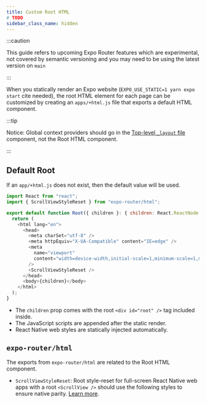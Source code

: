 ```yaml
---
title: Custom Root HTML
# TODO
sidebar_class_name: hidden
---
```


:::caution

This guide refers to upcoming Expo Router features which are experimental, not covered by semantic versioning and you may need to be using the latest version on `main`

:::

When you statically render an Expo website (`EXPO_USE_STATIC=1 yarn expo start` cite needed), the root HTML element for each page can be customized by creating an `apps/+html.js` file that exports a default HTML component.

:::tip

Notice: Global context providers should go in the [Top-level `_layout` file](/docs/routing/layouts) component, not the Root HTML component.

:::

## Default Root

If an `app/+html.js` does not exist, then the default value will be used.

```js title=app/+html.tsx
import React from "react";
import { ScrollViewStyleReset } from "expo-router/html";

export default function Root({ children }: { children: React.ReactNode }) {
  return (
    <html lang="en">
      <head>
        <meta charSet="utf-8" />
        <meta httpEquiv="X-UA-Compatible" content="IE=edge" />
        <meta
          name="viewport"
          content="width=device-width,initial-scale=1,minimum-scale=1,maximum-scale=1.00001,viewport-fit=cover"
        />
        <ScrollViewStyleReset />
      </head>
      <body>{children}</body>
    </html>
  );
}
```

- The `children` prop comes with the root `<div id="root" />` tag included inside.
- The JavaScript scripts are appended after the static render.
- React Native web styles are statically injected automatically.

## `expo-router/html`

The exports from `expo-router/html` are related to the Root HTML component.

- `ScrollViewStyleReset`: Root style-reset for full-screen React Native web apps with a root `<ScrollView />` should use the following styles to ensure native parity. [Learn more](https://necolas.github.io/react-native-web/docs/setup/#root-element).
